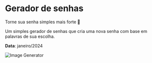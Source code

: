 # Gerador de senhas
Torne sua senha simples mais forte 💪 


Um simples gerador de senhas que cria uma nova senha 
com base em palavras de sua escolha.

**Data**: janeiro/2024


![Image Generator](https://github.com/PauloDavisr1/Gerador-de-senha/assets/96534390/b5425c69-ff62-48ce-964e-5312770c44b9)


